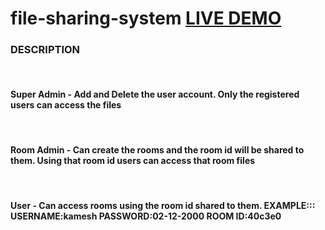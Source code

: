# file-sharing-system <a href="https://staff-student-file-sharing-application.000webhostapp.com/">LIVE DEMO</a>
<h3>DESCRIPTION</h3><br>
<h4>Super Admin - Add and Delete the user account. Only the registered users can access the files</h4><br>
<h4>Room Admin - Can create the rooms and the room id will be shared to them. Using that room id users can access that room files</h4><br>
<h4>User - Can access rooms using the room id shared to them. EXAMPLE::: USERNAME:kamesh PASSWORD:02-12-2000 ROOM ID:40c3e0
